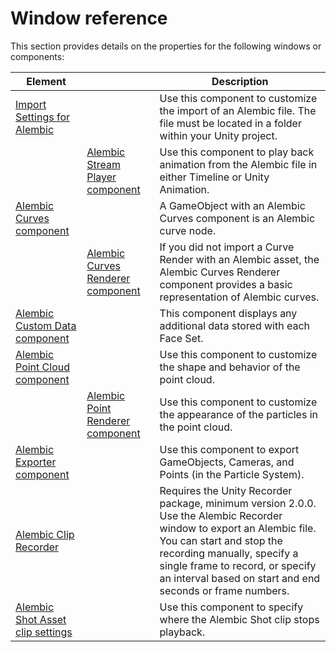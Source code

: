 # Window reference

This section provides details on the properties for the following windows or components:

| Element                                                        |                                                                | Description                                                                                                                                          |
|----------------------------------------------------------------|----------------------------------------------------------------|------------------------------------------------------------------------------------------------------------------------------------------------------|
| [ Import Settings for Alembic ]( ref_Importer.md )             |                                                                | Use this component to customize the import of an Alembic file. The file must be located in a folder within your Unity project.                       |
|                                                                | [ Alembic Stream Player component ]( ref_StreamPlayer.md )     | Use this component to play back animation from the Alembic file in either Timeline or Unity Animation.                                               |
| [ Alembic Curves component ]( ref_Curves.md )                  |                                                                | A GameObject with an Alembic Curves component is an Alembic curve node.                                                                              |
|                                                                | [ Alembic Curves Renderer component ]( ref_CurvesRenderer.md ) | If you did not import a Curve Render with an Alembic asset, the Alembic Curves Renderer component provides a basic representation of Alembic curves. |
| [ Alembic Custom Data component ]( ref_CustomData.md )         |                                                                | This component displays any additional data stored with each Face Set.                                                                               |
| [ Alembic Point Cloud component ](ref_PointCloud.md)           |                                                                | Use this component to customize the shape and behavior of the point cloud.                                                                           |
|                                                                | [ Alembic Point Renderer component ]( ref_PointRenderer.md )   | Use this component to customize the appearance of the particles in the point cloud.                                                                  |
| [ Alembic Exporter component ]( ref_Exporter.md )              |                                                                | Use this component to export GameObjects, Cameras, and Points (in the Particle System).                                                              |
| [ Alembic Clip Recorder ]( ref_Recorder.md )                   |                                                                | Requires the Unity Recorder package, minimum version 2.0.0. Use the Alembic Recorder window to export an Alembic file. You can start and stop the recording manually, specify a single frame to record, or specify an interval based on start and end seconds or frame numbers.     |
| [ Alembic Shot Asset clip settings ]( ref_Shot.md )            |                                                                | Use this component to specify where the Alembic Shot clip stops playback.                                                                            |


